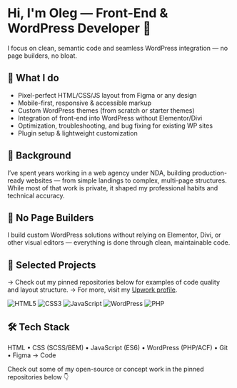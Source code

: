 # Hi, I'm Oleg — Front-End & WordPress Developer 👋

I focus on clean, semantic code and seamless WordPress integration — no page builders, no bloat.

## 🔧 What I do
- Pixel-perfect HTML/CSS/JS layout from Figma or any design
- Mobile-first, responsive & accessible markup
- Custom WordPress themes (from scratch or starter themes)
- Integration of front-end into WordPress without Elementor/Divi
- Optimization, troubleshooting, and bug fixing for existing WP sites
- Plugin setup & lightweight customization

## 💼 Background
I’ve spent years working in a web agency under NDA, building production-ready websites — from simple landings to complex, multi-page structures. While most of that work is private, it shaped my professional habits and technical accuracy.

## 🚫 No Page Builders
I build custom WordPress solutions without relying on Elementor, Divi, or other visual editors — everything is done through clean, maintainable code.

## 📁 Selected Projects
→ Check out my pinned repositories below for examples of code quality and layout structure.
→ For more, visit my [Upwork profile](https://www.upwork.com/freelancers/~your_profile_url).

![HTML5](https://img.shields.io/badge/HTML5-E34F26?style=flat&logo=html5&logoColor=white)
![CSS3](https://img.shields.io/badge/CSS3-1572B6?style=flat&logo=css3&logoColor=white)
![JavaScript](https://img.shields.io/badge/JavaScript-F7DF1E?style=flat&logo=javascript&logoColor=black)
![WordPress](https://img.shields.io/badge/WordPress-21759B?style=flat&logo=wordpress&logoColor=white)
![PHP](https://img.shields.io/badge/PHP-777BB4?style=flat&logo=php&logoColor=white)

## 🛠 Tech Stack
HTML • CSS (SCSS/BEM) • JavaScript (ES6) • WordPress (PHP/ACF) • Git • Figma → Code

Check out some of my open-source or concept work in the pinned repositories below 👇

